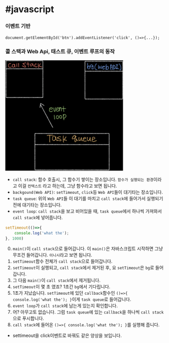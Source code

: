 # #javascript

### 이벤트 기반
`document.getElementById('btn').addEventListener('click', ()=>{...});`

### 콜 스택과 Web Api, 태스트 큐, 이벤트 루프의 동작
![callstack.jpeg](../images/chanho/callstack.png)

* `call stack`: 함수 호출시, 그 함수기 쌓이는 장소입니다. `함수가 실행되는 환경`이라고 이걸 `컨텍스트` 라고 하는데, 그냥 함수라고 보면 됩니다.
* `backgound(Web API)`: `setTimeout`, `click`등 `Web API`들이 대기타는 장소입니다.
* `task queue`: 위의 `Web API`들 이 대기를 마치고 `call stack`에 들어가서 실행되기 전에 대기타는 장소입니다.
* `event loop`: `call stack`을 보고 비어있을 때, `task queue`에서 하나씩 가져와서 `call stack`에 넣어줍니다.

```javascript
setTimeout(()=>{
    console.log('what the');
}, 1000)
```
0. `main()`이 `call stack`으로 들어갑니다. 이 `main()`은 자바스크립트 시작하면 그냥 무조건 들어갑니다. `이니시`라고 보면 됩니다.
1. `setTimeout`함수 전체가 `call stack`으로 들어갑니다.
2. `setTimeout`이 실행되고, `call stack`에서 제거된 후, 요 `setTimeout`은 `bg`로 들어갑니다.
3. 그 다음 `main()`이 `call stack`에서 제거됩니다.
4. `setTimeout`이 몇 초 였죠? 1초간 `bg`에서 기다립니다.
5. 1초가 지났습니다. `setTimeout`에 있던 `callback`함수인 `()=>{ console.log('what the'); }`이게 `task queue`로 들어갑니다.
6. `event loop`가 `call stack`에 남는게 있는지 확인합니다.
7. 어? 아무고토 없습니다. 그럼 `task queue`에 있는 `callback`을 하나씩 `call stack`으로 푸시합니다.
8. `call stack`에 들어온 `()=>{ console.log('what the'); }`를 실행해 줍니다.
* settimeout을 click이벤트로 바꿔도 같은 양상을 보입니다.



